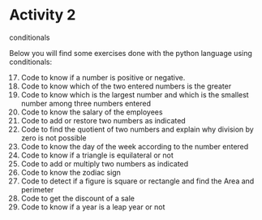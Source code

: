 # Activity 2
conditionals

Below you will find some exercises done with the python language using conditionals:

17. Code to know if a number is positive or negative.
18. Code to know which of the two entered numbers is the greater
19. Code to know which is the largest number and which is the smallest number among three numbers entered
20. Code to know the salary of the employees
21. Code to add or restore two numbers as indicated
22. Code to find the quotient of two numbers and explain why division by zero is not possible
23. Code to know the day of the week according to the number entered
24. Code to know if a triangle is equilateral or not
25. Code to add or multiply two numbers as indicated
26. Code to know the zodiac sign
27. Code to detect if a figure is square or rectangle and find the Area and perimeter
28. Code to get the discount of a sale
29. Code to know if a year is a leap year or not
